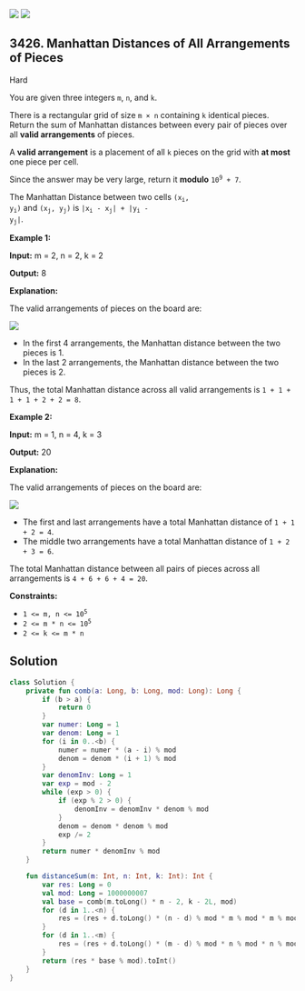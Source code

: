 [![](https://img.shields.io/github/stars/javadev/LeetCode-in-Kotlin?label=Stars&style=flat-square)](https://github.com/javadev/LeetCode-in-Kotlin)
[![](https://img.shields.io/github/forks/javadev/LeetCode-in-Kotlin?label=Fork%20me%20on%20GitHub%20&style=flat-square)](https://github.com/javadev/LeetCode-in-Kotlin/fork)

## 3426\. Manhattan Distances of All Arrangements of Pieces

Hard

You are given three integers `m`, `n`, and `k`.

There is a rectangular grid of size `m × n` containing `k` identical pieces. Return the sum of Manhattan distances between every pair of pieces over all **valid arrangements** of pieces.

A **valid arrangement** is a placement of all `k` pieces on the grid with **at most** one piece per cell.

Since the answer may be very large, return it **modulo** <code>10<sup>9</sup> + 7</code>.

The Manhattan Distance between two cells <code>(x<sub>i</sub>, y<sub>i</sub>)</code> and <code>(x<sub>j</sub>, y<sub>j</sub>)</code> is <code>|x<sub>i</sub> - x<sub>j</sub>| + |y<sub>i</sub> - y<sub>j</sub>|</code>.

**Example 1:**

**Input:** m = 2, n = 2, k = 2

**Output:** 8

**Explanation:**

The valid arrangements of pieces on the board are:

![](https://leetcode-images.github.io/g3401_3500/s3426_manhattan_distances_of_all_arrangements_of_pieces/untitled-diagramdrawio.png)

*   In the first 4 arrangements, the Manhattan distance between the two pieces is 1.
*   In the last 2 arrangements, the Manhattan distance between the two pieces is 2.

Thus, the total Manhattan distance across all valid arrangements is `1 + 1 + 1 + 1 + 2 + 2 = 8`.

**Example 2:**

**Input:** m = 1, n = 4, k = 3

**Output:** 20

**Explanation:**

The valid arrangements of pieces on the board are:

![](https://leetcode-images.github.io/g3401_3500/s3426_manhattan_distances_of_all_arrangements_of_pieces/4040example2drawio.png)

*   The first and last arrangements have a total Manhattan distance of `1 + 1 + 2 = 4`.
*   The middle two arrangements have a total Manhattan distance of `1 + 2 + 3 = 6`.

The total Manhattan distance between all pairs of pieces across all arrangements is `4 + 6 + 6 + 4 = 20`.

**Constraints:**

*   <code>1 <= m, n <= 10<sup>5</sup></code>
*   <code>2 <= m * n <= 10<sup>5</sup></code>
*   `2 <= k <= m * n`

## Solution

```kotlin
class Solution {
    private fun comb(a: Long, b: Long, mod: Long): Long {
        if (b > a) {
            return 0
        }
        var numer: Long = 1
        var denom: Long = 1
        for (i in 0..<b) {
            numer = numer * (a - i) % mod
            denom = denom * (i + 1) % mod
        }
        var denomInv: Long = 1
        var exp = mod - 2
        while (exp > 0) {
            if (exp % 2 > 0) {
                denomInv = denomInv * denom % mod
            }
            denom = denom * denom % mod
            exp /= 2
        }
        return numer * denomInv % mod
    }

    fun distanceSum(m: Int, n: Int, k: Int): Int {
        var res: Long = 0
        val mod: Long = 1000000007
        val base = comb(m.toLong() * n - 2, k - 2L, mod)
        for (d in 1..<n) {
            res = (res + d.toLong() * (n - d) % mod * m % mod * m % mod) % mod
        }
        for (d in 1..<m) {
            res = (res + d.toLong() * (m - d) % mod * n % mod * n % mod) % mod
        }
        return (res * base % mod).toInt()
    }
}
```